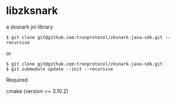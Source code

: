 # libzksnark
a zksnark jni library

```
$ git clone git@github.com:tronprotocol/zksnark-java-sdk.git --recursive
```
or
```
$ git clone git@github.com:tronprotocol/zksnark-java-sdk.git
$ git submodule update --init --recursive
```

Required

cmake (version >= 3.10.2)
